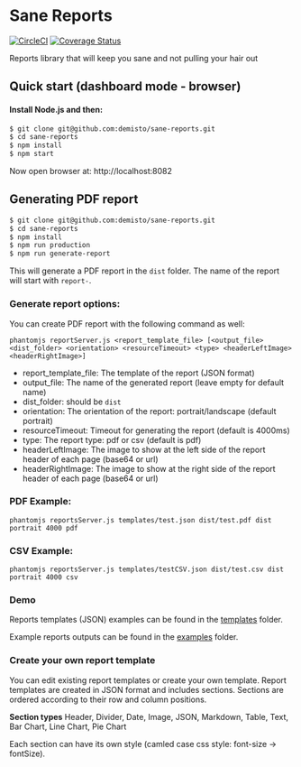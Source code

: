# Sane Reports
[![CircleCI](https://circleci.com/gh/demisto/sane-reports.svg?style=svg&circle-token=eac6cf719d42f37bfa95f8a33112970fe4799cc5)](https://circleci.com/gh/demisto/sane-reports)
[![Coverage Status](https://coveralls.io/repos/github/demisto/sane-reports/badge.svg?branch=master&t=C6DzM5)](https://coveralls.io/github/demisto/sane-reports?branch=master)

Reports library that will keep you sane and not pulling your hair out

## Quick start (dashboard mode - browser)

#### Install Node.js and then:
```sh
$ git clone git@github.com:demisto/sane-reports.git
$ cd sane-reports
$ npm install
$ npm start
```
Now open browser at: http://localhost:8082

## Generating PDF report
```sh
$ git clone git@github.com:demisto/sane-reports.git
$ cd sane-reports
$ npm install
$ npm run production
$ npm run generate-report
```
This will generate a PDF report in the `dist` folder. The name of the report will start with `report-`.

### Generate report options:
You can create PDF report with the following command as well:

`
phantomjs reportServer.js <report_template_file> [<output_file> <dist_folder> <orientation> <resourceTimeout> <type> <headerLeftImage> <headerRightImage>]
`

- report_template_file: The template of the report (JSON format)
- output_file: The name of the generated report (leave empty for default name)
- dist_folder: should be `dist`
- orientation: The orientation of the report: portrait/landscape (default portrait)
- resourceTimeout: Timeout for generating the report (default is 4000ms)
- type: The report type: pdf or csv (default is pdf)
- headerLeftImage: The image to show at the left side of the report header of each page (base64 or url)
- headerRightImage: The image to show at the right side of the report header of each page (base64 or url)

### PDF Example:
`phantomjs reportsServer.js templates/test.json dist/test.pdf dist portrait 4000 pdf`

### CSV Example:
`phantomjs reportsServer.js templates/testCSV.json dist/test.csv dist portrait 4000 csv`

### Demo
Reports templates (JSON) examples can be found in the [templates](https://github.com/demisto/sane-reports/blob/master/templates) folder.

Example reports outputs can be found in the [examples](https://github.com/demisto/sane-reports/blob/master/examples) folder.

### Create your own report template
You can edit existing report templates or create your own template.
Report templates are created in JSON format and includes sections.
Sections are ordered according to their row and column positions. 

**Section types**
Header, Divider, Date, Image, JSON, Markdown, Table, Text, Bar Chart, Line Chart, Pie Chart 

Each section can have its own style (camled case css style: font-size -> fontSize).


